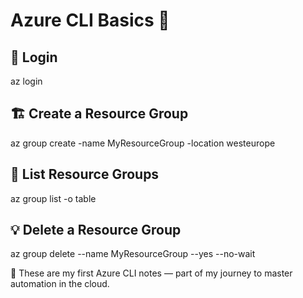 # Azure CLI Basics 🧠

## 🔐 Login
az login


## 🏗️ Create a Resource Group
az group create -name MyResourceGroup -location westeurope


## 🧾 List Resource Groups
az group list -o table

## 💡 Delete a Resource Group
az group delete --name MyResourceGroup --yes --no-wait

🧠 These are my first Azure CLI notes — part of my journey to master automation in the cloud.
